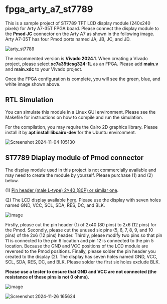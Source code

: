 # fpga_arty_a7_st7789

This is a sample project of ST7789 TFT LCD display module (240x240 pixels) for Arty A7-35T FPGA board. 
Please connect the display module to the **Pmod JC** connector on the Arty A7 as shown in the following image.
Arty A7-35T has four Pmod ports named JA, JB, JC, and JD.

![arty_st7789](https://github.com/user-attachments/assets/3a54b025-9869-4ea1-940a-8fc95e305e4c)

The recommented version is **Vivado 2024.1**. 
When creating a Vivado project, please select **xc7a35ticsg324-1L** as an FPGA. 
Please add **main.v** and **main.xdc** to your Vivado project. 

Once the FPGA configuration is complete, you will see the green, blue, and white image shown above.

## RTL Simulation

You can simulate this module in a Linux GUI environment.
Please see the Makefile for instructions on how to compile and run the simulation.

For the compilation, you may require the Cairo 2D graphics library.
Please install it by **apt install libcairo-dev** for the Ubuntu environment.

![Screenshot 2024-11-04 105130](https://github.com/user-attachments/assets/0a0e261f-817b-4a9a-9a51-19ba3de40040)


## ST7789 Diaplay module of Pmod connector

The display module used in this project is not commercially available and may need to create the module by yourself. 
Please purchase (1) and (2) below.

(1) [Pin header (male L-type) 2×40 (80P) or similar one](https://akizukidenshi.com/catalog/g/g100148/).

(2) The LCD display available [here](https://www.amazon.co.jp/s?k=st7789+240x240+tft).
Please use the display with seven holes named GND, VCC, SCL, SDA, RES, DC, and BLK. 

![image](https://github.com/user-attachments/assets/005c1d02-e99e-40f3-ad2d-eb1535585c2b)

Firstly, please cut the pin header (1) of 2x40 (80 pins) to 2x6 (12 pins) for the Pmod. 
Secondly, please cut the unused six pins (5, 6, 7, 8, 9, and 10 pins) of the 2x6 (12 pins) header. 
Thirdly, please modify two pins so that pin 11 is connected to the pin 6 location and pin 12 is connected to the pin 5 location. 
Because the GND and VCC positions of the LCD module are reversed to the Pmod positions.
Finally, please solder the pin header you created to the display (2).
The display has seven holes named GND, VCC, SCL, SDA, RES, DC, and BLK. Please solder the first six holes exclude BLK. 

**Please use a tester to ensure that GND and VCC are not connected (the resistance of these pins is not 0 ohms).**

![image](https://github.com/user-attachments/assets/3c481cfa-6eb2-4fd7-bd67-6d717e461a35)


![Screenshot 2024-11-26 165624](https://github.com/user-attachments/assets/de9686bc-b1bd-4783-a8e4-b5128530e62d)
